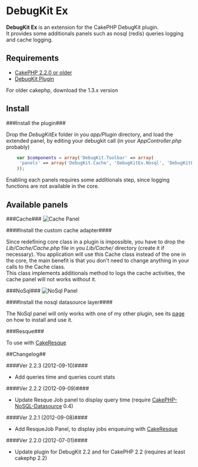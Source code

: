 DebugKit Ex
===

**DebugKit Ex** is an extension for the CakePHP DebugKit plugin.  
It provides some additionals panels such as nosql (redis) queries logging and cache logging.

Requirements
--
* [CakePHP 2.2.0 or older](http://http://cakephp.org/)
* [DebugKit Plugin](https://github.com/cakephp/debug_kit)

For older cakephp, download the 1.3.x version


Install
--

###Install the plugin###

Drop the *DebugKitEx* folder in you *app/Plugin* directory, and load the extended panel, by editing your debugkit call (in your *AppController.php* probably)

```php	
	var $components = array('DebugKit.Toolbar' => array(
   	 'panels' => array('DebugKit.Cache', 'DebugKitEx.Nosql', 'DebugKitEx.Resque') // Load only what you want
	));
```

Enabling each panels requires some additionals step, since logging functions are not available in the core.

Available panels
--

###Cache###
![Cache Panel](https://github.com/kamisama/DebugKitEx/blob/master/screens/cache_panel.jpg?raw=true)

####Install the custom cache adapter####

Since redefining core class in a plugin is impossible, you have to drop the *Lib/Cache/Cache.php* file in you *Lib/Cache/* directory (create it if necessary). You application will use this Cache class instead of the one in the core, the main benefit is that you don't need to change anything in your calls to the Cache class.  
This class implements additionals method to logs the cache activities, the cache panel will not works without it.

###NoSql###
![NoSql Panel](https://github.com/kamisama/DebugKitEx/blob/master/screens/nosql_panel.jpg?raw=true)


####Install the nosql datasource layer####

The NoSql panel will only works with one of my other plugin, see its [page](https://github.com/kamisama/CakePHP-NoSQL-Datasource) on how to install and use it.

###Resque###

To use with [CakeResque](http://cakeresque.kamisama.me/)

##Changelog##

####Ver 2.2.3 (2012-09-10)####
* Add queries time and queries count stats

####Ver 2.2.2 (2012-09-09)####
* Update Resque Job panel to display query time (require [CakePHP-NoSQL-Datasource](https://github.com/kamisama/CakePHP-NoSQL-Datasource) 0.4)

####Ver 2.2.1 (2012-09-08)####
* Add ResqueJob Panel, to display jobs enqueuing with [CakeResque](http://cakeresque.kamisama.me/)

####Ver 2.2.0 (2012-07-01)####
* Update plugin for DebugKit 2.2 and for CakePHP 2.2 (requires at least cakephp 2.2)